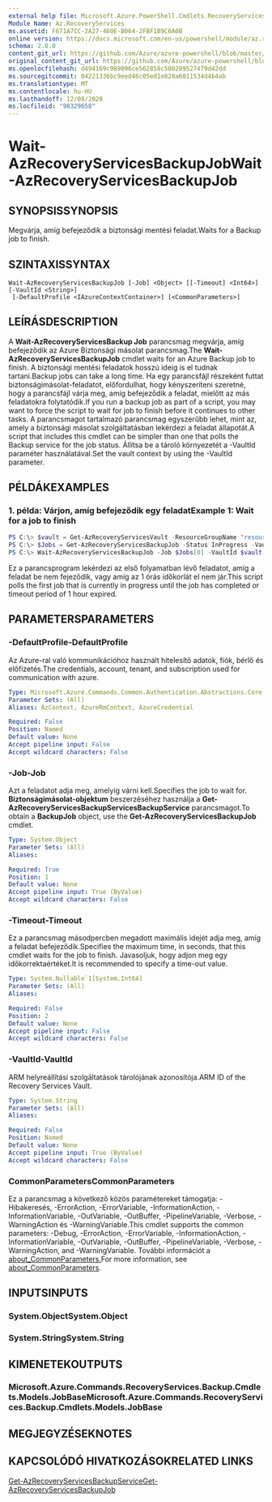 ```yaml
---
external help file: Microsoft.Azure.PowerShell.Cmdlets.RecoveryServices.Backup.dll-Help.xml
Module Name: Az.RecoveryServices
ms.assetid: F671A7CC-2A27-460E-B064-2FBF1B9C6A0B
online version: https://docs.microsoft.com/en-us/powershell/module/az.recoveryservices/wait-azrecoveryservicesbackupjob
schema: 2.0.0
content_git_url: https://github.com/Azure/azure-powershell/blob/master/src/RecoveryServices/RecoveryServices/help/Wait-AzRecoveryServicesBackupJob.md
original_content_git_url: https://github.com/Azure/azure-powershell/blob/master/src/RecoveryServices/RecoveryServices/help/Wait-AzRecoveryServicesBackupJob.md
ms.openlocfilehash: d494169c989096ce562858c500289527479d42dd
ms.sourcegitcommit: 04221336bc9eed46c05ed1e828a6811534d4b4ab
ms.translationtype: MT
ms.contentlocale: hu-HU
ms.lasthandoff: 12/08/2020
ms.locfileid: "98329658"
---
```

# <span data-ttu-id="f62af-101">Wait-AzRecoveryServicesBackupJob</span><span class="sxs-lookup"><span data-stu-id="f62af-101">Wait-AzRecoveryServicesBackupJob</span></span>

## <span data-ttu-id="f62af-102">SYNOPSIS</span><span class="sxs-lookup"><span data-stu-id="f62af-102">SYNOPSIS</span></span>

<span data-ttu-id="f62af-103">Megvárja, amíg befejeződik a biztonsági mentési feladat.</span><span class="sxs-lookup"><span data-stu-id="f62af-103">Waits for a Backup job to finish.</span></span>

## <span data-ttu-id="f62af-104">SZINTAXIS</span><span class="sxs-lookup"><span data-stu-id="f62af-104">SYNTAX</span></span>

```
Wait-AzRecoveryServicesBackupJob [-Job] <Object> [[-Timeout] <Int64>] [-VaultId <String>]
 [-DefaultProfile <IAzureContextContainer>] [<CommonParameters>]
```

## <span data-ttu-id="f62af-105">LEÍRÁS</span><span class="sxs-lookup"><span data-stu-id="f62af-105">DESCRIPTION</span></span>

<span data-ttu-id="f62af-106">A **Wait-AzRecoveryServicesBackup Job** parancsmag megvárja, amíg befejeződik az Azure Biztonsági másolat parancsmag.</span><span class="sxs-lookup"><span data-stu-id="f62af-106">The **Wait-AzRecoveryServicesBackupJob** cmdlet waits for an Azure Backup job to finish.</span></span>
<span data-ttu-id="f62af-107">A biztonsági mentési feladatok hosszú ideig is el tudnak tartani.</span><span class="sxs-lookup"><span data-stu-id="f62af-107">Backup jobs can take a long time.</span></span>
<span data-ttu-id="f62af-108">Ha egy parancsfájl részeként futtat biztonságimásolat-feladatot, előfordulhat, hogy kényszeríteni szeretné, hogy a parancsfájl várja meg, amíg befejeződik a feladat, mielőtt az más feladatokra folytatódik.</span><span class="sxs-lookup"><span data-stu-id="f62af-108">If you run a backup job as part of a script, you may want to force the script to wait for job to finish before it continues to other tasks.</span></span>
<span data-ttu-id="f62af-109">A parancsmagot tartalmazó parancsmag egyszerűbb lehet, mint az, amely a biztonsági másolat szolgáltatásban lekérdezi a feladat állapotát.</span><span class="sxs-lookup"><span data-stu-id="f62af-109">A script that includes this cmdlet can be simpler than one that polls the Backup service for the job status.</span></span>
<span data-ttu-id="f62af-110">Állítsa be a tároló környezetét a -VaultId paraméter használatával.</span><span class="sxs-lookup"><span data-stu-id="f62af-110">Set the vault context by using the -VaultId parameter.</span></span>

## <span data-ttu-id="f62af-111">PÉLDÁK</span><span class="sxs-lookup"><span data-stu-id="f62af-111">EXAMPLES</span></span>

### <span data-ttu-id="f62af-112">1. példa: Várjon, amíg befejeződik egy feladat</span><span class="sxs-lookup"><span data-stu-id="f62af-112">Example 1: Wait for a job to finish</span></span>

```powershell
PS C:\> $vault = Get-AzRecoveryServicesVault -ResourceGroupName "resourceGroup" -Name "vaultName"
PS C:\> $Jobs = Get-AzRecoveryServicesBackupJob -Status InProgress -VaultId $vault.ID
PS C:\> Wait-AzRecoveryServicesBackupJob -Job $Jobs[0] -VaultId $vault.ID -Timeout 3600
```

<span data-ttu-id="f62af-113">Ez a parancsprogram lekérdezi az első folyamatban lévő feladatot, amíg a feladat be nem fejeződik, vagy amíg az 1 órás időkorlát el nem jár.</span><span class="sxs-lookup"><span data-stu-id="f62af-113">This script polls the first job that is currently in progress until the job has completed or timeout period of 1 hour expired.</span></span>

## <span data-ttu-id="f62af-114">PARAMETERS</span><span class="sxs-lookup"><span data-stu-id="f62af-114">PARAMETERS</span></span>

### <span data-ttu-id="f62af-115">-DefaultProfile</span><span class="sxs-lookup"><span data-stu-id="f62af-115">-DefaultProfile</span></span>

<span data-ttu-id="f62af-116">Az Azure-ral való kommunikációhoz használt hitelesítő adatok, fiók, bérlő és előfizetés.</span><span class="sxs-lookup"><span data-stu-id="f62af-116">The credentials, account, tenant, and subscription used for communication with azure.</span></span>

```yaml
Type: Microsoft.Azure.Commands.Common.Authentication.Abstractions.Core.IAzureContextContainer
Parameter Sets: (All)
Aliases: AzContext, AzureRmContext, AzureCredential

Required: False
Position: Named
Default value: None
Accept pipeline input: False
Accept wildcard characters: False
```

### <span data-ttu-id="f62af-117">-Job</span><span class="sxs-lookup"><span data-stu-id="f62af-117">-Job</span></span>

<span data-ttu-id="f62af-118">Azt a feladatot adja meg, amelyig várni kell.</span><span class="sxs-lookup"><span data-stu-id="f62af-118">Specifies the job to wait for.</span></span>
<span data-ttu-id="f62af-119">**Biztonságimásolat-objektum** beszerzéséhez használja a **Get-AzRecoveryServicesBackupServicesBackupService** parancsmagot.</span><span class="sxs-lookup"><span data-stu-id="f62af-119">To obtain a **BackupJob** object, use the **Get-AzRecoveryServicesBackupJob** cmdlet.</span></span>

```yaml
Type: System.Object
Parameter Sets: (All)
Aliases:

Required: True
Position: 1
Default value: None
Accept pipeline input: True (ByValue)
Accept wildcard characters: False
```

### <span data-ttu-id="f62af-120">-Timeout</span><span class="sxs-lookup"><span data-stu-id="f62af-120">-Timeout</span></span>

<span data-ttu-id="f62af-121">Ez a parancsmag másodpercben megadott maximális idejét adja meg, amíg a feladat befejeződik.</span><span class="sxs-lookup"><span data-stu-id="f62af-121">Specifies the maximum time, in seconds, that this cmdlet waits for the job to finish.</span></span>
<span data-ttu-id="f62af-122">Javasoljuk, hogy adjon meg egy időkorrektaértéket.</span><span class="sxs-lookup"><span data-stu-id="f62af-122">It is recommended to specify a time-out value.</span></span>

```yaml
Type: System.Nullable`1[System.Int64]
Parameter Sets: (All)
Aliases:

Required: False
Position: 2
Default value: None
Accept pipeline input: False
Accept wildcard characters: False
```

### <span data-ttu-id="f62af-123">-VaultId</span><span class="sxs-lookup"><span data-stu-id="f62af-123">-VaultId</span></span>

<span data-ttu-id="f62af-124">ARM helyreállítási szolgáltatások tárolójának azonosítója.</span><span class="sxs-lookup"><span data-stu-id="f62af-124">ARM ID of the Recovery Services Vault.</span></span>

```yaml
Type: System.String
Parameter Sets: (All)
Aliases:

Required: False
Position: Named
Default value: None
Accept pipeline input: True (ByValue)
Accept wildcard characters: False
```

### <span data-ttu-id="f62af-125">CommonParameters</span><span class="sxs-lookup"><span data-stu-id="f62af-125">CommonParameters</span></span>
<span data-ttu-id="f62af-126">Ez a parancsmag a következő közös paramétereket támogatja: -Hibakeresés, -ErrorAction, -ErrorVariable, -InformationAction, -InformationVariable, -OutVariable, -OutBuffer, -PipelineVariable, -Verbose, -WarningAction és -WarningVariable.</span><span class="sxs-lookup"><span data-stu-id="f62af-126">This cmdlet supports the common parameters: -Debug, -ErrorAction, -ErrorVariable, -InformationAction, -InformationVariable, -OutVariable, -OutBuffer, -PipelineVariable, -Verbose, -WarningAction, and -WarningVariable.</span></span> <span data-ttu-id="f62af-127">További információt a [about_CommonParameters.](http://go.microsoft.com/fwlink/?LinkID=113216)</span><span class="sxs-lookup"><span data-stu-id="f62af-127">For more information, see [about_CommonParameters](http://go.microsoft.com/fwlink/?LinkID=113216).</span></span>

## <span data-ttu-id="f62af-128">INPUTS</span><span class="sxs-lookup"><span data-stu-id="f62af-128">INPUTS</span></span>

### <span data-ttu-id="f62af-129">System.Object</span><span class="sxs-lookup"><span data-stu-id="f62af-129">System.Object</span></span>

### <span data-ttu-id="f62af-130">System.String</span><span class="sxs-lookup"><span data-stu-id="f62af-130">System.String</span></span>

## <span data-ttu-id="f62af-131">KIMENETEK</span><span class="sxs-lookup"><span data-stu-id="f62af-131">OUTPUTS</span></span>

### <span data-ttu-id="f62af-132">Microsoft.Azure.Commands.RecoveryServices.Backup.Cmdlets.Models.JobBase</span><span class="sxs-lookup"><span data-stu-id="f62af-132">Microsoft.Azure.Commands.RecoveryServices.Backup.Cmdlets.Models.JobBase</span></span>

## <span data-ttu-id="f62af-133">MEGJEGYZÉSEK</span><span class="sxs-lookup"><span data-stu-id="f62af-133">NOTES</span></span>

## <span data-ttu-id="f62af-134">KAPCSOLÓDÓ HIVATKOZÁSOK</span><span class="sxs-lookup"><span data-stu-id="f62af-134">RELATED LINKS</span></span>

[<span data-ttu-id="f62af-135">Get-AzRecoveryServicesBackupService</span><span class="sxs-lookup"><span data-stu-id="f62af-135">Get-AzRecoveryServicesBackupJob</span></span>](./Get-AzRecoveryServicesBackupJob.md)
